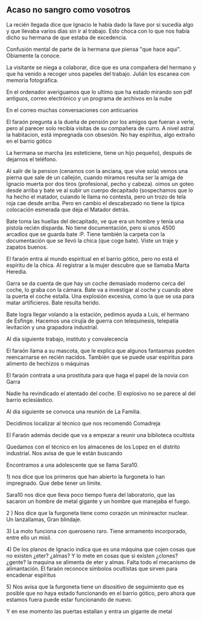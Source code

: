 ## **Acaso no sangro como vosotros**

La recién llegada dice que Ignacio le había dado la llave por si sucedía algo y que llevaba varios dias sin ir al trabajo. Esto choca con lo que nos había dicho su hermana de que estaba de excedencia. 

Confusión mental de parte de la hermana que piensa "que hace aqui". Obiamente la conoce.

La visitante se niega a colaborar, dice que es una compañera del hermano y que ha venido a recoger unos papeles del trabajo. Julián los escanea con memoria fotográfica.

En el ordenador averiguamos que lo ultimo que ha estado mirando son pdf antiguos, correo electrónico y un programa de archivos en la nube

En el correo muchas conversaciones con anticuarios

El faraón pregunta a la dueña de pensión por los amigos que fueran a verle, pero al parecer solo recibía visitas de su compañera de curro. A nivel astral la habitacion, está impregnada con obsesión. No hay espíritus, algo extraño en el barrio gótico

La hermana se marcha (es esteticiene, tiene un hijo pequeño), después de dejarnos el teléfono.

Al salir de la pension (cenamos con la anciana, que vive sola) vemos una pierna que sale de un callejón, cuando miramos resulta ser la amiga de Ignacio muerta por dos tiros (profesional, pecho y cabeza). oimos un goteo desde arriba y bate ve al subir un cuerpo decapitado (sospechamos que lo ha hecho el matador, cuiando le llama no contesta, pero un trozo de tela roja cae desde arriba. Pero en cambio el descabezado no tiene la típica colocación esmerada que deja el Matador detrás.

Bate toma las huellas del decapitado, ve que era un hombre y tenía una pistola recién disparda. No tiene documentación, pero si unos 4500 arcadios que se guarda bate :P.  Tiene también la carpeta con la documentación que se llevó la chica (que coge bate). Viste un traje y zapatos buenos. 

El faraón entra al mundo espiritual en el barrio gótico, pero no está el espíritu de la chica. Al registrar a la mujer descubre que se llamaba Marta Heredia.

Garra se da cuenta de que hay un coche demasiado moderno cerca del coche, lo graba con la cámara. Bate va a investigar al coche y cuando abre la puerta el coche estalla. Una explosión excesiva, como la que se usa para matar artificieros. Bate resulta herido.

Bate logra llegar volando a la estación, pedimos ayuda a Luis, el hermano de Esfinge. Hacemos una cirujía de guerra con telequinesis, telepatía levitación y una grapadora industrial.

Al día siguiente trabajo, instituto y convalecencia

El faraón llama a su mascota, que le explica que algunos fantasmas pueden reencarnarse en recién nacidos. También que se puede usar espíritus para alimento de hechizos o máquinas

El faraón contrata a una prostituta para que haga el papel de la novia con Garra

Nadie ha revindicado el atentado del coche. El explosivo no se parece al del barrio eclesiástico.

Al dia siguiente se convoca una reunión de La Familia.

Decidimos localizar al técnico que nos recomendó Comadreja

El Faraón además decide que va a empezar a reunir una  biblioteca ocultista

Quedamos con el técnico en los almacenes de los Lopez en el distrito industrial. Nos avisa de que le están buscando

Encontramos a una adolescente que se llama Sara10. 

1\) nos dice que los primeros que han abierto la furgoneta lo han impregnado. Que debe tener un límite.

Sara10 nos dice que lleva poco tiempo fuera del laboratorio, que las sacaron un hombre de metal gigante y un hombre que manejaba el fuego.

2 ) Nos dice que la furgoneta tiene como corazón un minireactor nuclear. Un lanzallamas, Gran blindaje.

3\) La moto funciona con queroseno raro. Tiene armamento incorporado, entre ello un misil.

4\) De los planos de Ignacio indica que es una máquina que cojen cosas que no existen ¿eter? ¿almas? Y lo mete en cosas que si existen ¿clones? ¿gente? la maquina se alimenta de eter y almas. Falta todo el mecanismo de alimantación. El faraón reconoce símbolos ocultistas que sirven para encadenar espíritus

5\) Nos avisa que la furgoneta tiene un disositivo de seguimiento que es posible que no haya estado funcionando en el barrio gótico, pero ahora que estamos fuera puede estar funcionando de nuevo.

Y en ese momento las puertas estallan y entra un gigante de metal